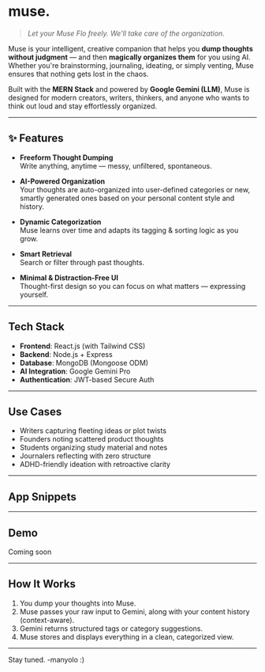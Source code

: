 # muse.

> *Let your Muse Flo freely. We'll take care of the organization.*

Muse is your intelligent, creative companion that helps you **dump thoughts without judgment** — and then **magically organizes them** for you using AI. Whether you're brainstorming, journaling, ideating, or simply venting, Muse ensures that nothing gets lost in the chaos.

Built with the **MERN Stack** and powered by **Google Gemini (LLM)**, Muse is designed for modern creators, writers, thinkers, and anyone who wants to think out loud and stay effortlessly organized.

---

## ✨ Features

-  **Freeform Thought Dumping**  
  Write anything, anytime — messy, unfiltered, spontaneous.

-  **AI-Powered Organization**  
  Your thoughts are auto-organized into user-defined categories or new, smartly generated ones based on your personal content style and history.

-  **Dynamic Categorization**  
  Muse learns over time and adapts its tagging & sorting logic as you grow.

-  **Smart Retrieval**  
  Search or filter through past thoughts.

-  **Minimal & Distraction-Free UI**  
  Thought-first design so you can focus on what matters — expressing yourself.

---

##  Tech Stack

- **Frontend**: React.js (with Tailwind CSS)
- **Backend**: Node.js + Express
- **Database**: MongoDB (Mongoose ODM)
- **AI Integration**: Google Gemini Pro 
- **Authentication**: JWT-based Secure Auth

---

##  Use Cases

- Writers capturing fleeting ideas or plot twists  
- Founders noting scattered product thoughts  
- Students organizing study material and notes  
- Journalers reflecting with zero structure  
- ADHD-friendly ideation with retroactive clarity

---

##  App Snippets


---


##  Demo

Coming soon

---

##  How It Works

1. You dump your thoughts into Muse.
2. Muse passes your raw input to Gemini, along with your content history (context-aware).
3. Gemini returns structured tags or category suggestions.
4. Muse stores and displays everything in a clean, categorized view.


---
Stay tuned. 
-manyolo :) 

